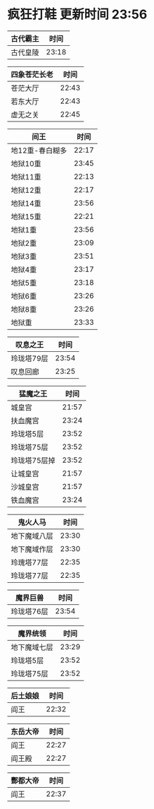 # 疯狂打鞋 更新时间 23:56

| 古代霸主   | 时间    |
|--------|-------|
| 古代皇陵 | 23:18 |

| 四象苍茫长老   | 时间    |
|--------|-------|
| 苍茫大厅 | 22:43 |
| 若东大厅 | 22:43 |
| 虚无之关 | 22:45 |

| 间王   | 时间    |
|--------|-------|
| 地12重-春白糊多 | 22:17 |
| 地狱10重 | 23:45 |
| 地狱11重 | 22:13 |
| 地狱12重 | 22:17 |
| 地狱14重 | 23:56 |
| 地狱15重 | 22:21 |
| 地狱1重 | 23:56 |
| 地狱2重 | 23:09 |
| 地狱3重 | 23:51 |
| 地狱4重 | 23:17 |
| 地狱5重 | 23:18 |
| 地狱6重 | 23:26 |
| 地狱8重 | 23:26 |
| 地狱重 | 23:33 |

| 叹息之王   | 时间    |
|--------|-------|
| 玲珑塔79层 | 23:54 |
| 叹息回廊 | 23:25 |

| 猛魔之王   | 时间    |
|--------|-------|
| 城皇宫 | 21:57 |
| 扶血魔宫 | 23:24 |
| 玲珑塔5层 | 23:52 |
| 玲珑塔75层 | 23:52 |
| 玲珑塔75层掉 | 23:52 |
| 让城皇宫 | 21:57 |
| 沙城皇宫 | 21:57 |
| 铁血魔宫 | 23:24 |

| 鬼火人马   | 时间    |
|--------|-------|
| 地下魔域八层 | 23:30 |
| 地下魔域作层 | 23:30 |
| 玲瑰塔77层 | 22:35 |
| 玲珑塔77层 | 22:35 |

| 魔界巨兽   | 时间    |
|--------|-------|
| 玲珑塔76层 | 23:54 |

| 魔界统领   | 时间    |
|--------|-------|
| 地下魔域七层 | 23:29 |
| 玲珑塔5层 | 23:52 |
| 玲珑塔75层 | 23:52 |

| 后土娘娘   | 时间    |
|--------|-------|
| 阎王 | 22:32 |

| 东岳大帝   | 时间    |
|--------|-------|
| 阎王 | 22:27 |
| 阎王殿 | 22:27 |

| 酆都大帝   | 时间    |
|--------|-------|
| 阎王 | 22:37 |
